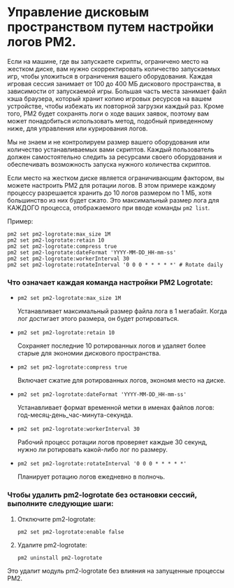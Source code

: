 # Управление дисковым пространством путем настройки логов PM2.

Если на машине, где вы запускаете скрипты, ограничено место на жестком диске, вам нужно скорректировать количество запускаемых игр, чтобы уложиться в ограничения вашего оборудования. Каждая игровая сессия занимает от 100 до 400 МБ дискового пространства, в зависимости от запускаемой игры. Большая часть места занимает файл кэша браузера, который хранит копию игровых ресурсов на вашем устройстве, чтобы избежать их повторной загрузки каждый раз. Кроме того, PM2 будет сохранять логи о ходе ваших заявок, поэтому вам может понадобиться использовать метод, подобный приведенному ниже, для управления или курирования логов.

Мы не знаем и не контролируем размер вашего оборудования или количество устанавливаемых вами скриптов. Каждый пользователь должен самостоятельно следить за ресурсами своего оборудования и обеспечивать возможность запуска нужного количества скриптов.

Если место на жестком диске является ограничивающим фактором, вы можете настроить PM2 для ротации логов. В этом примере каждому процессу разрешается хранить до 10 логов размером по 1 МБ, хотя большинство из них будет сжато. Это максимальный размер лога для КАЖДОГО процесса, отображаемого при вводе команды `pm2 list`.

Пример:
```
pm2 set pm2-logrotate:max_size 1M
pm2 set pm2-logrotate:retain 10
pm2 set pm2-logrotate:compress true
pm2 set pm2-logrotate:dateFormat 'YYYY-MM-DD_HH-mm-ss'
pm2 set pm2-logrotate:workerInterval 30
pm2 set pm2-logrotate:rotateInterval '0 0 0 * * * * *' # Rotate daily
```

### Что означает каждая команда настройки PM2 Logrotate:

- `pm2 set pm2-logrotate:max_size 1M`

  Устанавливает максимальный размер файла лога в 1 мегабайт. Когда лог достигает этого размера, он будет ротироваться.

- `pm2 set pm2-logrotate:retain 10`

  Сохраняет последние 10 ротированных логов и удаляет более старые для экономии дискового пространства.

- `pm2 set pm2-logrotate:compress true`

  Включает сжатие для ротированных логов, экономя место на диске.

- `pm2 set pm2-logrotate:dateFormat 'YYYY-MM-DD_HH-mm-ss'`

  Устанавливает формат временной метки в именах файлов логов: год-месяц-день_час-минута-секунда.

- `pm2 set pm2-logrotate:workerInterval 30`

  Рабочий процесс ротации логов проверяет каждые 30 секунд, нужно ли ротировать какой-либо лог по размеру.

- `pm2 set pm2-logrotate:rotateInterval '0 0 0 * * * * *'`

  Планирует ротацию логов ежедневно в полночь.

### Чтобы удалить pm2-logrotate без остановки сессий, выполните следующие шаги:

1. Отключите pm2-logrotate:
   ```
   pm2 set pm2-logrotate:enable false
   ```

2. Удалите pm2-logrotate:
   ```
   pm2 uninstall pm2-logrotate
   ```

Это удалит модуль pm2-logrotate без влияния на запущенные процессы PM2.